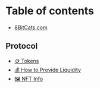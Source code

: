 # Table of contents

* [8BitCats.com](README.md)

## Protocol

* [🪙 Tokens](protocol/tokens.md)
* [💰 How to Provide Liquidity](protocol/how-to-provide-liquidity.md)
* [🖼 NFT Info](protocol/nft-info.md)
